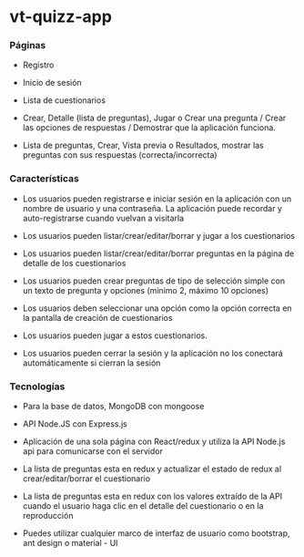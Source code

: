 # vt-quizz-app

### Páginas 

- Registro 

- Inicio de sesión

- Lista de cuestionarios

- Crear, Detalle (lista de preguntas), Jugar o Crear una pregunta / Crear las opciones de respuestas / Demostrar que la aplicación funciona.

- Lista de preguntas, Crear, Vista previa o Resultados, mostrar las preguntas con sus respuestas (correcta/incorrecta)



### Características 

- Los usuarios pueden registrarse e iniciar sesión en la aplicación con un nombre de usuario y una contraseña. La aplicación puede recordar y auto-registrarse cuando vuelvan a visitarla 

- Los usuarios pueden listar/crear/editar/borrar y jugar a los cuestionarios 

- Los usuarios pueden listar/crear/editar/borrar preguntas en la página de detalle de los cuestionarios 

- Los usuarios pueden crear preguntas de tipo de selección simple con un texto de pregunta y opciones (mínimo 2, máximo 10 opciones) 

- Los usuarios deben seleccionar una opción como la opción correcta en la pantalla de creación de cuestionarios 

- Los usuarios pueden jugar a estos cuestionarios.

- Los usuarios pueden cerrar la sesión y la aplicación no los conectará automáticamente si cierran la sesión



### Tecnologías 

- Para la base de datos, MongoDB con mongoose 

- API Node.JS con Express.js

- Aplicación de una sola página con React/redux y utiliza la API Node.js api para comunicarse con el servidor

- La lista de preguntas esta en redux y actualizar el estado de redux al crear/editar/borrar el cuestionario 

- La lista de preguntas esta en redux con los valores extraído de la API cuando el usuario haga clic en el detalle del cuestionario o en la reproducción 

- Puedes utilizar cualquier marco de interfaz de usuario como bootstrap, ant design o material - UI

